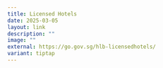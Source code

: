 ```yaml
---
title: Licensed Hotels
date: 2025-03-05
layout: link
description: ""
image: ""
external: https://go.gov.sg/hlb-licensedhotels/
variant: tiptap
---
```

